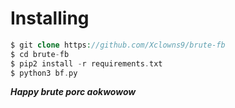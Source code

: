 # Installing
```php
$ git clone https://github.com/Xclowns9/brute-fb
$ cd brute-fb
$ pip2 install -r requirements.txt
$ python3 bf.py
```

***Happy brute porc aokwowow***
